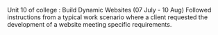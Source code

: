 Unit 10 of college : Build Dynamic Websites (07 July - 10 Aug)
Followed instructions from a typical work scenario where a client requested the development of a website meeting specific requirements.

